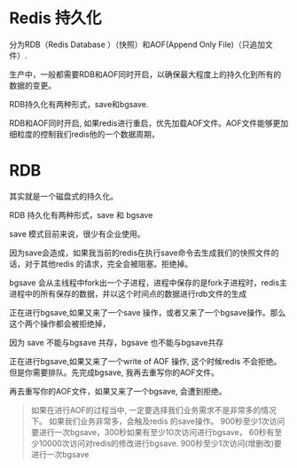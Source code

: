 # Redis 持久化

分为RDB（Redis Database ）（快照）和AOF(Append Only File)（只追加文件）.

生产中，一般都需要RDB和AOF同时开启，以确保最大程度上的持久化到所有的数据的变更。

RDB持久化有两种形式，save和bgsave.

RDB和AOF同时开启, 如果redis进行重启，优先加载AOF文件。AOF文件能够更加细粒度的控制我们redis他的一个数据周期，

# RDB

其实就是一个磁盘式的持久化。

RDB 持久化有两种形式，save 和 bgsave

save 模式目前来说，很少有企业使用。

因为save会造成，如果我当前的redis在执行save命令去生成我们的快照文件的话，对于其他redis 的请求，完全会被阻塞。拒绝掉。

bgsave 会从主线程中fork出一个子进程，进程中保存的是fork子进程时，redis主进程中的所有保存的数据，并以这个时间点的数据进行rdb文件的生成

正在进行bgsave,如果又来了一个save 操作，或者又来了一个bgsave操作。那么这个两个操作都会被拒绝掉，

因为 save 不能与bgsave 共存，bgsave 也不能与bgsave共存

正在进行bgsave,如果又来了一个write of AOF 操作, 这个时候redis 不会拒绝。但是你需要排队。先完成bgsave, 我再去重写你的AOF文件。

再去重写你的AOF文件，如果又来了一个bgsave, 会遭到拒绝。

> 如果在进行AOF的过程当中, 一定要选择我们业务需求不是非常多的情况下。
> 如果我们业务非常多，会触及redis 的save操作。
> 900秒至少1次访问要进行一次bgsave，300秒如果有至少10次访问进行bgsave， 60秒有至少10000次访问对redis的修改进行bgsave.
>  900秒至少1次访问(增删改)要进行一次bgsave

